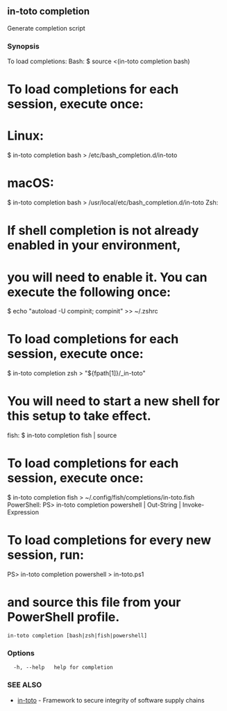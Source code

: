 ## in-toto completion

Generate completion script

### Synopsis

To load completions:
Bash:
  $ source <(in-toto completion bash)
  # To load completions for each session, execute once:
  # Linux:
  $ in-toto completion bash > /etc/bash_completion.d/in-toto
  # macOS:
  $ in-toto completion bash > /usr/local/etc/bash_completion.d/in-toto
Zsh:
  # If shell completion is not already enabled in your environment,
  # you will need to enable it.  You can execute the following once:
  $ echo "autoload -U compinit; compinit" >> ~/.zshrc
  # To load completions for each session, execute once:
  $ in-toto completion zsh > "${fpath[1]}/_in-toto"
  # You will need to start a new shell for this setup to take effect.
fish:
  $ in-toto completion fish | source
  # To load completions for each session, execute once:
  $ in-toto completion fish > ~/.config/fish/completions/in-toto.fish
PowerShell:
  PS> in-toto completion powershell | Out-String | Invoke-Expression
  # To load completions for every new session, run:
  PS> in-toto completion powershell > in-toto.ps1
  # and source this file from your PowerShell profile.


```
in-toto completion [bash|zsh|fish|powershell]
```

### Options

```
  -h, --help   help for completion
```

### SEE ALSO

* [in-toto](in-toto.md)	 - Framework to secure integrity of software supply chains

